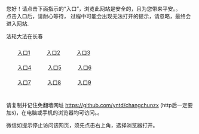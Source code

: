 您好！请点击下面指示的“入口”，浏览此网站是安全的，且为您带来平安。。 <br/>
点击入口后，请耐心等待， 过程中可能会出现无法打开的提示，请忽略，最终会进入网站. </br>

法轮大法在长春<br/>
<div style="padding:10px"><a style="margin:20px" target="_blank" href="https://d2fzkmi8nt57h4.cloudfront.net/2Qpsp?lrpwmzvv" id="ccLink1" rel="nofollow">入口1</a> <a target="_blank" style="margin:20px" href="https://d2xh7pxeyg1hrd.cloudfront.net/2Qpsp?auksltph" id="ccLink2" rel="nofollow">入口2</a> <a style="margin:20px" target="_blank" href="https://d17u8y50az2k57.cloudfront.net/2Qpsp?gihbwd" id="ccLink3" rel="nofollow">入口3</a></div>

<div style="padding:10px" ><a style="margin:20px" target="_blank" href="https://d2fzkmi8nt57h4.cloudfront.net/2Qpsp?lrpwmzvv" id="ccLink4" rel="nofollow">入口4</a> <a style="margin:20px" href="https://d2xh7pxeyg1hrd.cloudfront.net/2Qpsp?auksltph" target="_blank" id="ccLink5" rel="nofollow">入口5</a> <a style="margin:20px" href="https://d17u8y50az2k57.cloudfront.net/2Qpsp?gihbwd" target="_blank" id="ccLink6" rel="nofollow">入口6</a></div>

<div style="padding:10px"><a style="margin:20px" target="_blank" href="https://d2fzkmi8nt57h4.cloudfront.net/2Qpsp?lrpwmzvv" id="ccLink7" rel="nofollow">入口7</a> <a style="margin:20px" href="https://d2xh7pxeyg1hrd.cloudfront.net/2Qpsp?auksltph" target="_blank" id="ccLink8" rel="nofollow">入口8</a> <a style="margin:20px" target="_blank" href="https://d17u8y50az2k57.cloudfront.net/2Qpsp?gihbwd" id="ccLink9" rel="nofollow">入口9</a></div>

<br/>



请复制并记住免翻墙网址 https://github.com/yntd/changchunzx (http后一定要加s)，在电脑或手机的浏览器均可访问。。<br/>

微信如提示停止访问该网页，须先点击右上角，选择浏览器打开。

